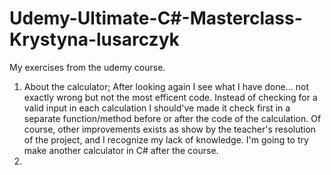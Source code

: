 # Udemy-Ultimate-C#-Masterclass-Krystyna-lusarczyk
My exercises from the udemy course.

1. About the calculator;
  After looking again I see what I have done... not exactly wrong but not the most efficent code. Instead of checking for a valid input in each calculation I should've made it check first in a separate function/method before or after the code of the calculation.  Of course, other improvements exists as show by the teacher's resolution of the project, and I recognize my lack of knowledge. 
  I'm going to try make another calculator in C# after the course.
3. 
